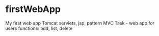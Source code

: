 # firstWebApp
My first web app 
Tomcat servlets, jsp, pattern MVC
Task - web app for users functions: add, list, delete
